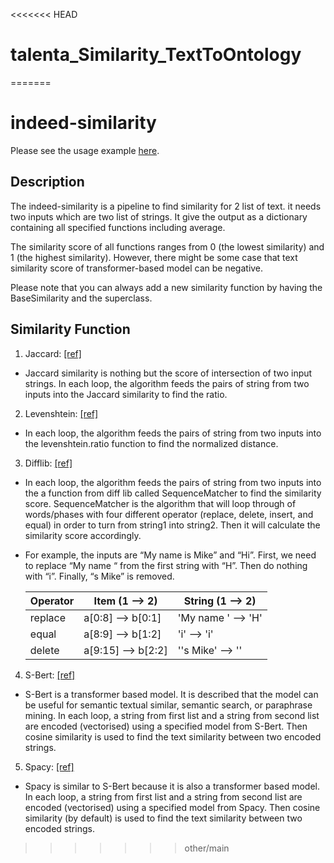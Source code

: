 <<<<<<< HEAD
# talenta_Similarity_TextToOntology
=======
# indeed-similarity

Please see the usage example [here](examples/similairty.ipynb).

## Description

The indeed-similarity is a pipeline to find similarity for 2 list of text. it needs two inputs which are two list of strings. It give the output as a dictionary containing all specified functions including average.

The similarity score of all functions ranges from 0 (the lowest similarity) and 1 (the highest similarity). However, there might be some case that text similarity score of transformer-based model can be negative.

  Please note that you can always add a new similarity function by having the BaseSimilarity and the superclass.

## Similarity Function

1. Jaccard: [[ref]](https://www.educative.io/answers/what-is-the-jaccard-similarity-measure-in-nlp#)
  
- Jaccard similarity is nothing but the score of intersection of two input strings. In each loop, the algorithm feeds the pairs of string from two inputs into the Jaccard similarity to find the ratio.

2. Levenshtein: [[ref]](https://maxbachmann.github.io/Levenshtein/levenshtein.html)
  
- In each loop, the algorithm feeds the pairs of string from two inputs into the levenshtein.ratio function to find the normalized distance.

3. Difflib: [[ref]](https://docs.python.org/3/library/difflib.html)
  
- In each loop, the algorithm feeds the pairs of string from two inputs into the a function from diff lib called SequenceMatcher to find the similarity score. SequenceMatcher is the algorithm that will loop through of words/phases with four different operator (replace, delete, insert, and equal) in order to turn from string1 into string2. Then it will calculate the similarity score accordingly.
  
- For example, the inputs are “My name is Mike” and “Hi”. First, we need to replace “My name “ from the first string with “H”. Then do nothing with “i”. Finally, “s Mike” is removed.


  | Operator 	| Item (1 --> 2)     	| String (1 --> 2)   	|
  |----------	|--------------------	|--------------------	|
  | replace  	| a[0:8] --> b[0:1]  	| 'My name ' --> 'H' 	|
  | equal    	| a[8:9] --> b[1:2]  	| 'i' --> 'i'        	|
  | delete   	| a[9:15] --> b[2:2] 	| ''s Mike' --> ''   	|


4. S-Bert: [[ref]](https://www.sbert.net/)
  
- S-Bert is a transformer based model. It is described that the model can be useful for semantic textual similar, semantic search, or paraphrase mining. In each loop, a string from first list and a string from second list are encoded (vectorised) using a specified model from S-Bert. Then cosine similarity is used to find the text similarity between two encoded strings.

5. Spacy: [[ref]](https://spacy.io/usage/linguistic-features)
  
- Spacy is similar to S-Bert because it is also a transformer based model. In each loop, a string from first list and a string from second list are encoded (vectorised) using a specified model from Spacy. Then cosine similarity (by default) is used to find the text similarity between two encoded strings.
>>>>>>> other/main
